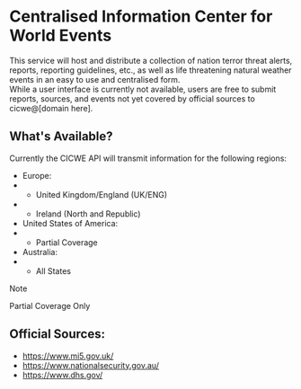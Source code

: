 # Centralised Information Center for World Events

This service will host and distribute a collection of nation terror threat alerts, reports, reporting guidelines, etc., as well as life threatening natural weather events in an easy to use and centralised form.  
While a user interface is currently not available, users are free to submit reports, sources, and events not yet covered by official sources to cicwe@[domain here].

## What's Available?
Currently the CICWE API will transmit information for the following regions:
- Europe:
- - United Kingdom/England (UK/ENG)
- - Ireland (North and Republic)
- United States of America:
- - Partial Coverage 
- Australia:
- - All States  

> [!NOTE]
> Partial Coverage Only


## Official Sources:
- https://www.mi5.gov.uk/
- https://www.nationalsecurity.gov.au/
- https://www.dhs.gov/